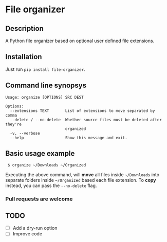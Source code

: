 # File organizer

## Description
A Python file organizer based on optional user defined file extensions.

## Installation

Just run `pip install file-organizer`.

## Command line synopsys

```
Usage: organize [OPTIONS] SRC DEST

Options:
  --extensions TEXT       List of extensions to move separated by comma
  --delete / --no-delete  Whether source files must be deleted after they're
                          organized
  -v, --verbose
  --help                  Show this message and exit.
```

## Basic usage example
``` $ organize ~/Downloads ~/Organized```

Executing the above command, will __move__ all files inside `~/Downloads` into separate folders inside `~/Organized` based each file extension.
To __copy__ instead, you can pass the `--no-delete` flag.



### Pull requests are welcome

## TODO

- [ ] Add a dry-run option
- [ ] Improve code

